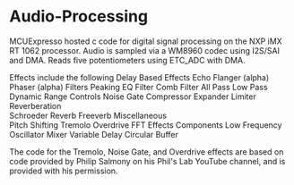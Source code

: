 # Audio-Processing
MCUExpresso hosted c code for digital signal processing on the NXP iMX RT 1062 processor.  Audio is sampled via a WM8960 codec using I2S/SAI and DMA. Reads five potentiometers using ETC_ADC with DMA.

Effects include the following
Delay Based Effects
    Echo
    Flanger (alpha)
    Phaser  (alpha)
Filters
    Peaking EQ Filter
    Comb Filter
    All Pass
    Low Pass
Dynamic Range Controls
    Noise Gate
    Compressor
    Expander
    Limiter
Reverberation    
    Schroeder Reverb
    Freeverb
Miscellaneous    
    Pitch Shifting
    Tremolo
    Overdrive
    FFT
Effects Components
    Low Frequency Oscillator
    Mixer
    Variable Delay
    Circular Buffer
    

The code for the Tremolo, Noise Gate, and Overdrive effects are based on code provided by 
Philip Salmony on his Phil's Lab YouTube channel, and is provided with his permission.
